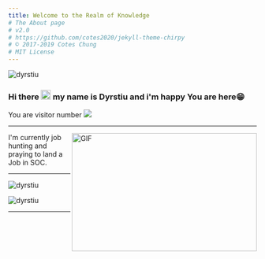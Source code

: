 ```yaml
---
title: Welcome to the Realm of Knowledge
# The About page
# v2.0
# https://github.com/cotes2020/jekyll-theme-chirpy
# © 2017-2019 Cotes Chung
# MIT License
---
```


<img align="center" alt="dyrstiu" img src="Dyrstiublog\assets\img\Posts\banner.jpg">

### Hi there <img src="https://media.giphy.com/media/hvRJCLFzcasrR4ia7z/giphy.gif" width="20px"> my name is Dyrstiu and i'm happy You are here😁

You are visitor number <img src="https://profile-counter.glitch.me/Dyrstiu-A/count.svg" />

<hr>



<img align="right" alt="GIF" src="../../assets/img/Posts/resources/code.gif" width="375" height="240" />

<!--Red teaming at night and Blue teaming by day.😅 Self-taught Forensic Investigator with keen interest in Disk, Memory, Network and Email forensics.During my free time, i enjoy messing around with my homelab, Containerisation technology (Docker), reading technical blogs, bug reports and current affairs. I enjoy playing CTF's with the [fr334aks-Mini](https://twitter.com/fr334aksmini) team where i majorly focus on Forensic challenges.
<br>-->

I'm currently job hunting and praying to land a Job in SOC. <br>

<hr>

<p align="left"> <img src="https://github-readme-stats.vercel.app/api?username=dyrstiu&show_icons=true&theme=radical" alt="dyrstiu" />
<p align="left"> <img src="https://github-readme-stats.vercel.app/api/top-langs/?username=dyrstiu&layout=compact&theme=radical" alt="dyrstiu" />  
  
<hr>

<!-- # Operating Systems & Virtualisation Software Familiar with

| OS & VM's                                                                                                                                                                                                                                                                                                                                                                                                                                                                                                                                            |
| ---------------------------------------------------------------------------------------------------------------------------------------------------------------------------------------------------------------------------------------------------------------------------------------------------------------------------------------------------------------------------------------------------------------------------------------------------------------------------------------------------------------------------------------------------- |
| <div display="space-between" width="100px"><img align="left" width="45px" src="../../assets/img/Posts/resources/linux.svg" alt="Linux"><img align="left" width="45px" src="../../assets/img/Posts/resources/windows.svg" alt="Windows"><img align="left" width="45px" src="../../assets/img/Posts/resources/docker.svg" alt="Docker"><img align="left" width="45px" src="../../assets/img/Posts/resources/vmware%20(1).svg" alt="VMware"><img align="left" width="45px" src="../../assets/img/Posts/resources/virtualbox-icon.svg" alt="VirtualBox"> |

<hr>

### Web Server's & CMS Familiar with

| Databases                                                                                                                                                                                                                                                                                                                                                                                                                                                                                                       |
| --------------------------------------------------------------------------------------------------------------------------------------------------------------------------------------------------------------------------------------------------------------------------------------------------------------------------------------------------------------------------------------------------------------------------------------------------------------------------------------------------------------- |
| <div display="flex" align="left" justify-content="space-between" align-items="centre" width="100%"><img align="left" width="45px" src="../../assets/img/Posts/resources/apache-13.svg" alt="Apache"><img align="left" width="65px" src="../../assets/img/Posts/resources/nginx-1.svg" alt="nginx"><img align="left" width="45px" src="../../assets/img/Posts/resources/wordpress-blue.svg" alt="wordpress"><img align="left" width="45px" src="../../assets/img/Posts/resources/joomla.svg" alt="joomla"></div> |

<hr>

### Coding Arsenal

| IDE's and Tools                                                                                                                                                                                                                                                                                                                                                          |
| ------------------------------------------------------------------------------------------------------------------------------------------------------------------------------------------------------------------------------------------------------------------------------------------------------------------------------------------------------------------------ |
| <div display="space-between" width="100%"><img width="45px" align="right" src="../../assets/img/Posts/resources/Vimlogo.svg" alt="Vim"><img width="45px" align="right" src="../../assets/img/Posts/resources/Visual_Studio_Code_1.35_icon.svg" alt="Vscode"><img width="45px" align="right" src="../../assets/img/Posts/resources/sublime-text.svg" alt="Sublime"></div> |

<hr>

### Programming & Scripting

| Databases                                                                                                                                                                                                                                                                                                                                                                                                                                                                                                                                                                                      |
| ---------------------------------------------------------------------------------------------------------------------------------------------------------------------------------------------------------------------------------------------------------------------------------------------------------------------------------------------------------------------------------------------------------------------------------------------------------------------------------------------------------------------------------------------------------------------------------------------- |
| <div display="flex" align="left" justify-content="space-between" align-items="centre" width="100%"><img align="left" width="45px" src="../../assets/img/Posts/resources/python.svg" alt="python"><img align="left" width="45px" src="../../assets/img/Posts/resources/HTML5_Badge.svg" alt="html"><img align="left" width="45px" src="../../assets/img/Posts/resources/CSS3_logo.svg" alt="css"><img align="left" width="45px" src="../../assets/img/Posts/resources/javascript-1.svg" alt="js"><img align="left" width="45px" src="../../assets/img/Posts/resources/php.svg" alt="php"></div> |

<hr>


### CTF's
|Databases |
|-----|
|<div display="flex" align="left" justify-content="space-between" align-items="centre" width="100%"><img align="left" width="55px" src="https://assets.tryhackme.com/img/logo/tryhackme_logo_full.svg" alt="thm"><img align="left" width="60px" src="https://app.hackthebox.eu/images/logos/logo-htb.svg" alt="htb"><img align="left" width="45px" src="https://blueteamlabs.online/images/logo.png" alt="btlo"><img align="left" width="60px" src="https://cybertalents.com/images/logo-footer.png" alt="Cybertalent"><img align="left" width="65px" src="https://www.qbssoftware.com/image/cache/catalog/qbs/burpsuite-250x250.png" alt="portswigger"></div>|

<hr>


<a href="https://tryhackme.com/p/oste">
  <img align="left" alt="Stephen Kageche | THM" width="45px" src="https://assets.tryhackme.com/img/logo/tryhackme_logo_full.svg" />
</a>

<a href="https://app.hackthebox.eu/users/210522">
  <img align="left" alt="Stephen Kageche | HTB" width="45px" src="https://app.hackthebox.eu/images/logos/logo-htb.svg" />
</a>

<a href="https://blueteamlabs.online/public/user/b64d7713bd78bd6e76f213">
  <img align="left" alt="Stephen Kageche | BTLO" width="35px" src="https://blueteamlabs.online/images/logo.png" />
</a>

<a href="https://cybertalents.com/members/dyrstiu/profile">
  <img align="left" alt="Dyrstiu | CyberTalents" width="45px" src="https://cybertalents.com/images/logo-footer.png" />
</a>
-->




<!--<script data-name="BMC-Widget" data-cfasync="false" src="https://cdnjs.buymeacoffee.com/1.0.0/widget.prod.min.js" data-id="#" data-description="Support me on Buy me a coffee!" data-message="" data-color="#FF5F5F" data-position="Right" data-x_margin="18" data-y_margin="18"></script>-->
